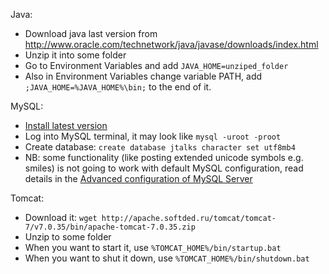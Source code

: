 Java:
 - Download java last version from http://www.oracle.com/technetwork/java/javase/downloads/index.html
 - Unzip it into some folder
 - Go to Environment Variables and add `JAVA_HOME=unziped_folder`
 - Also in Environment Variables change variable PATH, add `;JAVA_HOME=%JAVA_HOME%\bin;` to the end of it.

MySQL:
 - [Install latest version](http://dev.mysql.com/downloads/mysql)
 - Log into MySQL terminal, it may look like `mysql -uroot -proot`
 - Create database: `create database jtalks character set utf8mb4`
 - NB: some functionality (like posting extended unicode symbols e.g. smiles) is not going to work with default MySQL configuration, read details in the [Advanced configuration of MySQL Server](https://github.com/jtalks-org/jcommune/blob/master/docs/installation/general-installation-guide.md#advanced-configuration-of-mysql-server)


Tomcat:
 - Download it: `wget http://apache.softded.ru/tomcat/tomcat-7/v7.0.35/bin/apache-tomcat-7.0.35.zip`
 - Unzip to some folder
 - When you want to start it, use `%TOMCAT_HOME%/bin/startup.bat`
 - When you want to shut it down, use `%TOMCAT_HOME%/bin/shutdown.bat`

